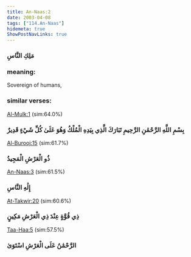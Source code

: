 ```yaml
---
title: An-Naas:2
date: 2003-04-08
tags: ["114.An-Naas"]
hidemeta: true 
ShowPostNavLinks: true 
---
```

### مَلِكِ النَّاسِ
### meaning: 
Sovereign of humans,
### similar verses: 

[Al-Mulk:1](/67/1) (sim:64.0%)

### بِسْمِ اللَّهِ الرَّحْمَٰنِ الرَّحِيمِ تَبَارَكَ الَّذِي بِيَدِهِ الْمُلْكُ وَهُوَ عَلَىٰ كُلِّ شَيْءٍ قَدِيرٌ

[Al-Burooj:15](/85/15) (sim:61.7%)

### ذُو الْعَرْشِ الْمَجِيدُ

[An-Naas:3](/114/3) (sim:61.5%)

### إِلَٰهِ النَّاسِ

[At-Takwir:20](/81/20) (sim:60.6%)

### ذِي قُوَّةٍ عِنْدَ ذِي الْعَرْشِ مَكِينٍ

[Taa-Haa:5](/20/5) (sim:57.5%)

### الرَّحْمَٰنُ عَلَى الْعَرْشِ اسْتَوَىٰ
